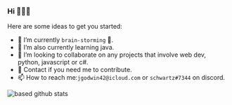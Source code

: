 ### Hi 👋👋👋


Here are some ideas to get you started:

- 🔭 I’m currently `brain-storming` 🧠. 
- 🌱 I’m also currently learning java.
- 👯 I’m looking to collaborate on any projects that involve web dev, python, javascript or c#. 
- 💬 Contact if you need me to contribute.
- 📫 How to reach me:`jgodwin42@icloud.com` or  `schwartz#7344` on discord. 


![based github stats](https://github-readme-stats.vercel.app/api?username=schwarzercm&show_icons=true&theme=dark)

